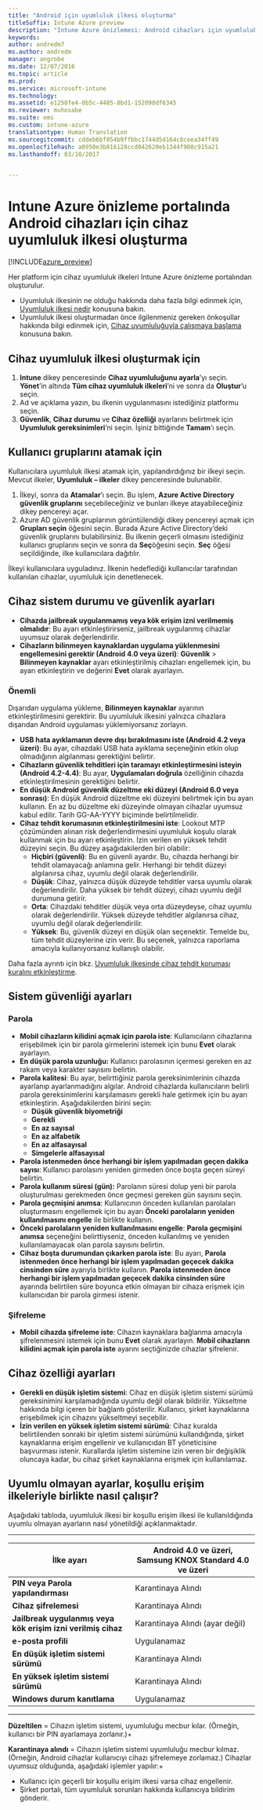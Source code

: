 ```yaml
---
title: "Android için uyumluluk ilkesi oluşturma"
titleSuffix: Intune Azure preview
description: "Intune Azure önizlemesi: Android cihazları için uyumluluk ilkesi oluşturmayı öğrenin."
keywords: 
author: andredm7
ms.author: andredm
manager: angrobe
ms.date: 12/07/2016
ms.topic: article
ms.prod: 
ms.service: microsoft-intune
ms.technology: 
ms.assetid: e1258fe4-0b5c-4485-8bd1-152090df6345
ms.reviewer: muhosabe
ms.suite: ems
ms.custom: intune-azure
translationtype: Human Translation
ms.sourcegitcommit: cddeb6bf854b9ffbbc1744d5d164c8ceea34ff49
ms.openlocfilehash: a0950e3b816128ccd042620eb1344f908c915a21
ms.lasthandoff: 03/10/2017


---
```


# <a name="how-to-create-a-device-compliance-policy-for-android-devices-in-intune-azure-preview-portal"></a>Intune Azure önizleme portalında Android cihazları için cihaz uyumluluk ilkesi oluşturma


[!INCLUDE[azure_preview](../includes/azure_preview.md)]

Her platform için cihaz uyumluluk ilkeleri Intune Azure önizleme portalından oluşturulur. 

- Uyumluluk ilkesinin ne olduğu hakkında daha fazla bilgi edinmek için, [Uyumluluk ilkesi nedir](what-is-device-compliance.md) konusuna bakın.
- Uyumluluk ilkesi oluşturmadan önce ilgilenmeniz gereken önkoşullar hakkında bilgi edinmek için, [Cihaz uyumluluğuyla çalışmaya başlama](get-started-with-device-compliance.md) konusuna bakın.

## <a name="to-create-a-device-compliance-policy"></a>Cihaz uyumluluk ilkesi oluşturmak için

1. **Intune** dikey penceresinde **Cihaz uyumluluğunu ayarla**’yı seçin. **Yönet**’in altında **Tüm cihaz uyumluluk ilkeleri**’ni ve sonra da **Oluştur**’u seçin.
2. Ad ve açıklama yazın, bu ilkenin uygulanmasını istediğiniz platformu seçin.
3. **Güvenlik**, **Cihaz durumu** ve **Cihaz özelliği** ayarlarını belirtmek için **Uyumluluk gereksinimleri**’ni seçin. İşiniz bittiğinde **Tamam**’ı seçin.

<!-- 4. Choose **Actions for noncompliance** to say what actions should happen when a device is determined as noncompliant based on the configured settings in this policy.
5. In the **Actions for noncompliance** blade, choose **Add** to create a new action.  The action parameters blade allows you to specify the action, email recipients that should receive the notification in addition to the user of the device, and the content of the notification that you want to send.
6. The message template option allows you to create several custom emails depending on when the action is set to take. For example, you can create a message for notifications that are sent for the first time and a different message for final warning before access is blocked. The custom messages that you create can be used for all your device compliance policy.
7. Specify the **Grace period** which determines when that action to take place.  For example, you may want to send a notification as soon as the device is evaluated as noncompliant, but allow some time before enforcing the conditional access policy to block access to company resources like SharePoint online.
8. Choose **Add** to finish creating the action.
9. You can create multiple actions and the sequence in which they should occur. Choose **OK** when you are finished creating all the actions.-->

## <a name="to-assign-user-groups"></a>Kullanıcı gruplarını atamak için

Kullanıcılara uyumluluk ilkesi atamak için, yapılandırdığınız bir ilkeyi seçin. Mevcut ilkeler, **Uyumluluk – ilkeler** dikey penceresinde bulunabilir.

1. İlkeyi, sonra da **Atamalar**’ı seçin. Bu işlem, **Azure Active Directory güvenlik gruplarını** seçebileceğiniz ve bunları ilkeye atayabileceğiniz dikey pencereyi açar.
2. Azure AD güvenlik gruplarının görüntülendiği dikey pencereyi açmak için **Grupları seçin** öğesini seçin. Burada Azure Active Directory’deki güvenlik gruplarını bulabilirsiniz.  Bu ilkenin geçerli olmasını istediğiniz kullanıcı gruplarını seçin ve sonra da **Seç**öğesini seçin. **Seç** öğesi seçildiğinde, ilke kullanıcılara dağıtılır.

İlkeyi kullanıcılara uyguladınız.  İlkenin hedeflediği kullanıcılar tarafından kullanılan cihazlar, uyumluluk için denetlenecek.

<!---##  Compliance policy settings--->

## <a name="device-health-and-security-settings"></a>Cihaz sistem durumu ve güvenlik ayarları

- **Cihazda jailbreak uygulanmamış veya kök erişim izni verilmemiş olmalıdır**: Bu ayarı etkinleştirirseniz, jailbreak uygulanmış cihazlar uyumsuz olarak değerlendirilir.
- **Cihazların bilinmeyen kaynaklardan uygulama yüklenmesini engellemesini gerektir (Android 4.0 veya üzeri)**: **Güvenlik** > **Bilinmeyen kaynaklar** ayarı etkinleştirilmiş cihazları engellemek için, bu ayarı etkinleştirin ve değerini **Evet** olarak ayarlayın.

### <a name="important"></a>Önemli

Dışarıdan uygulama yükleme, **Bilinmeyen kaynaklar** ayarının etkinleştirilmesini gerektirir. Bu uyumluluk ilkesini yalnızca cihazlara dışarıdan Android uygulaması yüklemiyorsanız zorlayın.

- **USB hata ayıklamanın devre dışı bırakılmasını iste (Android 4.2 veya üzeri)**: Bu ayar, cihazdaki USB hata ayıklama seçeneğinin etkin olup olmadığının algılanması gerektiğini belirtir.
- **Cihazların güvenlik tehditleri için taramayı etkinleştirmesini isteyin (Android 4.2-4.4)**: Bu ayar, **Uygulamaları doğrula** özelliğinin cihazda etkinleştirilmesinin gerektiğini belirtir.
- **En düşük Android güvenlik düzeltme eki düzeyi (Android 6.0 veya sonrası)**: En düşük Android düzeltme eki düzeyini belirtmek için bu ayarı kullanın. En az bu düzeltme eki düzeyinde olmayan cihazlar uyumsuz kabul edilir. Tarih GG-AA-YYYY biçiminde belirtilmelidir.
- **Cihaz tehdit korumasının etkinleştirilmesini iste**: Lookout MTP çözümünden alınan risk değerlendirmesini uyumluluk koşulu olarak kullanmak için bu ayarı etkinleştirin. İzin verilen en yüksek tehdit düzeyini seçin. Bu düzey aşağıdakilerden biri olabilir:
  - **Hiçbiri (güvenli)**: Bu en güvenli ayardır. Bu, cihazda herhangi bir tehdit olamayacağı anlamına gelir. Herhangi bir tehdit düzeyi algılanırsa cihaz, uyumlu değil olarak değerlendirilir.
  - **Düşük**: Cihaz, yalnızca düşük düzeyde tehditler varsa uyumlu olarak değerlendirilir. Daha yüksek bir tehdit düzeyi, cihazı uyumlu değil durumuna getirir.
  - **Orta**: Cihazdaki tehditler düşük veya orta düzeydeyse, cihaz uyumlu olarak değerlendirilir. Yüksek düzeyde tehditler algılanırsa cihaz, uyumlu değil olarak değerlendirilir.
  - **Yüksek**: Bu, güvenlik düzeyi en düşük olan seçenektir. Temelde bu, tüm tehdit düzeylerine izin verir. Bu seçenek, yalnızca raporlama amacıyla kullanıyorsanız kullanışlı olabilir.

Daha fazla ayrıntı için bkz. [Uyumluluk ilkesinde cihaz tehdit koruması kuralını etkinleştirme](https://docs.microsoft.com/en-us/intune/deploy-use/enable-device-threat-protection-rule-in-compliance-policy).

## <a name="system-security-settings"></a>Sistem güvenliği ayarları

### <a name="password"></a>Parola

- **Mobil cihazların kilidini açmak için parola iste**: Kullanıcıların cihazlarına erişebilmek için bir parola girmelerini istemek için bunu **Evet** olarak ayarlayın.
- **En düşük parola uzunluğu:** Kullanıcı parolasının içermesi gereken en az rakam veya karakter sayısını belirtin.
- **Parola kalitesi**: Bu ayar, belirttiğiniz parola gereksinimlerinin cihazda ayarlanıp ayarlanmadığını algılar. Android cihazlarda kullanıcıların belirli parola gereksinimlerini karşılamasını gerekli hale getirmek için bu ayarı etkinleştirin. Aşağıdakilerden birini seçin:
  - **Düşük güvenlik biyometriği**
  - **Gerekli**
  - **En az sayısal**
  - **En az alfabetik**
  - **En az alfasayısal**
  - **Simgelerle alfasayısal**
- **Parola istenmeden önce herhangi bir işlem yapılmadan geçen dakika sayısı**: Kullanıcı parolasını yeniden girmeden önce boşta geçen süreyi belirtin.
- **Parola kullanım süresi (gün):** Parolanın süresi dolup yeni bir parola oluşturulması gerekmeden önce geçmesi gereken gün sayısını seçin.
- **Parola geçmişini anımsa**: Kullanıcının önceden kullanılan parolaları oluşturmasını engellemek için bu ayarı **Önceki parolaların yeniden kullanılmasını engelle** ile birlikte kullanın.
- **Önceki parolaların yeniden kullanılmasını engelle**: **Parola geçmişini anımsa** seçeneğini belirttiyseniz, önceden kullanılmış ve yeniden kullanılamayacak olan parola sayısını belirtin.
- **Cihaz boşta durumundan çıkarken parola iste**: Bu ayarı, **Parola istenmeden önce herhangi bir işlem yapılmadan geçecek dakika cinsinden süre** ayarıyla birlikte kullanın. **Parola istenmeden önce herhangi bir işlem yapılmadan geçecek dakika cinsinden süre** ayarında belirtilen süre boyunca etkin olmayan bir cihaza erişmek için kullanıcıdan bir parola girmesi istenir.

### <a name="encryption"></a>Şifreleme

- **Mobil cihazda şifreleme iste**: Cihazın kaynaklara bağlanma amacıyla şifrelenmesini istemek için bunu **Evet** olarak ayarlayın. **Mobil cihazların kilidini açmak için parola iste** ayarını seçtiğinizde cihazlar şifrelenir.

## <a name="device-property-settings"></a>Cihaz özelliği ayarları

- **Gerekli en düşük işletim sistemi**: Cihaz en düşük işletim sistemi sürümü gereksinimini karşılamadığında uyumlu değil olarak bildirilir. Yükseltme hakkında bilgi içeren bir bağlantı gösterilir. Kullanıcı, şirket kaynaklarına erişebilmek için cihazını yükseltmeyi seçebilir.
- **İzin verilen en yüksek işletim sistemi sürümü**: Cihaz kuralda belirtilenden sonraki bir işletim sistemi sürümünü kullandığında, şirket kaynaklarına erişim engellenir ve kullanıcıdan BT yöneticisine başvurması istenir. Kurallarda işletim sistemine izin veren bir değişiklik oluncaya kadar, bu cihaz şirket kaynaklarına erişmek için kullanılamaz.

## <a name="how-non-compliant-settings-work-with-conditional-access-policies"></a>Uyumlu olmayan ayarlar, koşullu erişim ilkeleriyle birlikte nasıl çalışır?

Aşağıdaki tabloda, uyumluluk ilkesi bir koşullu erişim ilkesi ile kullanıldığında uyumlu olmayan ayarların nasıl yönetildiği açıklanmaktadır.

--------------------

|**İlke ayarı**| **Android 4.0 ve üzeri, Samsung KNOX Standard 4.0 ve üzeri** |
| --- | ----|
| **PIN veya Parola yapılandırması** |  Karantinaya Alındı |
| **Cihaz şifrelemesi** | Karantinaya Alındı |
| **Jailbreak uygulanmış veya kök erişim izni verilmiş cihaz** | Karantinaya Alındı (ayar değil) |
| **e-posta profili** | Uygulanamaz |
| **En düşük işletim sistemi sürümü** | Karantinaya Alındı |
| **En yüksek işletim sistemi sürümü** |   Karantinaya Alındı |
| **Windows durum kanıtlama** | Uygulanamaz |

--------------------------

**Düzeltilen** = Cihazın işletim sistemi, uyumluluğu mecbur kılar. (Örneğin, kullanıcı bir PIN ayarlamaya zorlanır.)+

**Karantinaya alındı** = Cihazın işletim sistemi uyumluluğu mecbur kılmaz. (Örneğin, Android cihazlar kullanıcıyı cihazı şifrelemeye zorlamaz.) Cihazlar uyumsuz olduğunda, aşağıdaki işlemler yapılır:+

- Kullanıcı için geçerli bir koşullu erişim ilkesi varsa cihaz engellenir.
- Şirket portalı, tüm uyumluluk sorunları hakkında kullanıcıya bildirim gönderir.

<!--- ## Next steps

[How to monitor device compliance](monitor-device-compliance.md)--->

